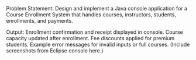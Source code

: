 Problem Statement:
Design and implement a Java console application for a Course Enrollment System
that handles courses, instructors, students, enrollments, and payments.

Output:
Enrollment confirmation and receipt displayed in console.
Course capacity updated after enrollment.
Fee discounts applied for premium students.
Example error messages for invalid inputs or full courses.
(Include screenshots from Eclipse console here.)
